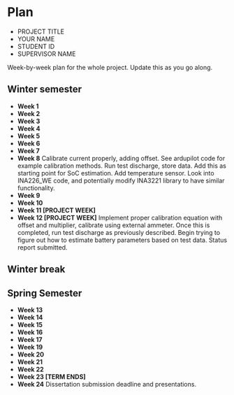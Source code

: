 # Plan

* PROJECT TITLE
* YOUR NAME
* STUDENT ID
* SUPERVISOR NAME

Week-by-week plan for the whole project. Update this as you go along.

## Winter semester

* **Week 1**
* **Week 2**
* **Week 3**
* **Week 4**
* **Week 5**
* **Week 6**
* **Week 7**
* **Week 8** 
    Calibrate current properly, adding offset. See ardupilot code for example calibration methods. Run test discharge, store data. Add this as starting point for SoC estimation. Add temperature sensor.
    Look into INA226_WE code, and potentially modify INA3221 library to have similar functionality.
* **Week 9**
* **Week 10**
* **Week 11 [PROJECT WEEK]**
* **Week 12 [PROJECT WEEK]** 
    Implement proper calibration equation with offset and multiplier, calibrate using external ammeter.
    Once this is completed, run test discharge as previously described.
    Begin trying to figure out how to estimate battery parameters based on test data.
    Status report submitted.

## Winter break

## Spring Semester

* **Week 13**
* **Week 14**
* **Week 15**
* **Week 16**
* **Week 17**
* **Week 19**
* **Week 20**
* **Week 21**
* **Week 22**
* **Week 23 [TERM ENDS]**
* **Week 24** Dissertation submission deadline and presentations.


